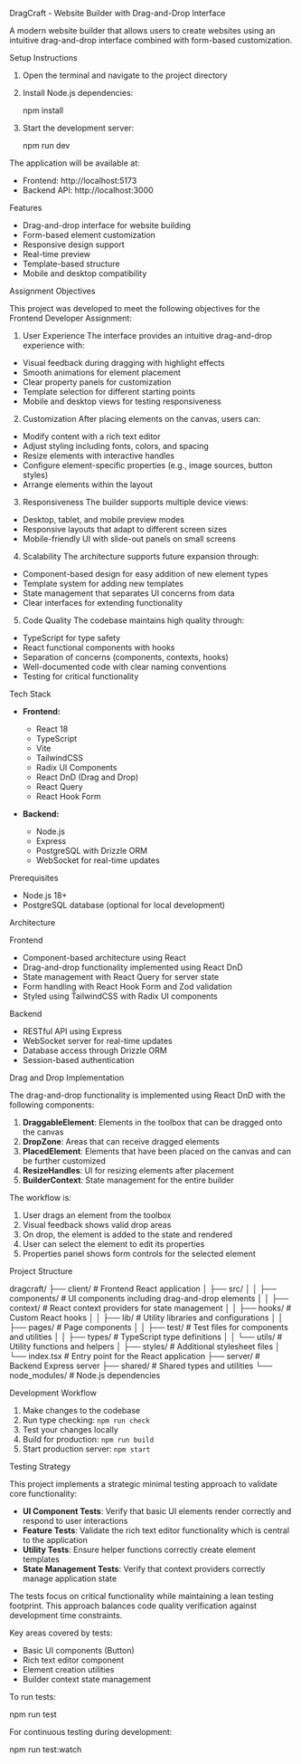 DragCraft - Website Builder with Drag-and-Drop Interface

A modern website builder that allows users to create websites using an intuitive drag-and-drop interface combined with form-based customization.

Setup Instructions

1. Open the terminal and navigate to the project directory

2. Install Node.js dependencies:
   
   npm install

3. Start the development server:
  
   npm run dev  

The application will be available at:
- Frontend: http://localhost:5173
- Backend API: http://localhost:3000

Features

- Drag-and-drop interface for website building
- Form-based element customization
- Responsive design support
- Real-time preview
- Template-based structure
- Mobile and desktop compatibility

Assignment Objectives

This project was developed to meet the following objectives for the Frontend Developer Assignment:

1. User Experience
The interface provides an intuitive drag-and-drop experience with:
- Visual feedback during dragging with highlight effects
- Smooth animations for element placement
- Clear property panels for customization
- Template selection for different starting points
- Mobile and desktop views for testing responsiveness

2. Customization
After placing elements on the canvas, users can:
- Modify content with a rich text editor
- Adjust styling including fonts, colors, and spacing
- Resize elements with interactive handles
- Configure element-specific properties (e.g., image sources, button styles)
- Arrange elements within the layout

3. Responsiveness
The builder supports multiple device views:
- Desktop, tablet, and mobile preview modes
- Responsive layouts that adapt to different screen sizes
- Mobile-friendly UI with slide-out panels on small screens

4. Scalability
The architecture supports future expansion through:
- Component-based design for easy addition of new element types
- Template system for adding new templates
- State management that separates UI concerns from data
- Clear interfaces for extending functionality

5. Code Quality
The codebase maintains high quality through:
- TypeScript for type safety
- React functional components with hooks
- Separation of concerns (components, contexts, hooks)
- Well-documented code with clear naming conventions
- Testing for critical functionality

Tech Stack

- **Frontend:**
  - React 18
  - TypeScript
  - Vite
  - TailwindCSS
  - Radix UI Components
  - React DnD (Drag and Drop)
  - React Query
  - React Hook Form

- **Backend:**
  - Node.js
  - Express
  - PostgreSQL with Drizzle ORM
  - WebSocket for real-time updates

Prerequisites

- Node.js 18+ 
- PostgreSQL database (optional for local development)


Architecture

Frontend
- Component-based architecture using React
- Drag-and-drop functionality implemented using React DnD
- State management with React Query for server state
- Form handling with React Hook Form and Zod validation
- Styled using TailwindCSS with Radix UI components

Backend
- RESTful API using Express
- WebSocket server for real-time updates
- Database access through Drizzle ORM
- Session-based authentication

Drag and Drop Implementation

The drag-and-drop functionality is implemented using React DnD with the following components:

1. **DraggableElement**: Elements in the toolbox that can be dragged onto the canvas
2. **DropZone**: Areas that can receive dragged elements
3. **PlacedElement**: Elements that have been placed on the canvas and can be further customized
4. **ResizeHandles**: UI for resizing elements after placement
5. **BuilderContext**: State management for the entire builder

The workflow is:
1. User drags an element from the toolbox
2. Visual feedback shows valid drop areas
3. On drop, the element is added to the state and rendered
4. User can select the element to edit its properties
5. Properties panel shows form controls for the selected element

Project Structure


dragcraft/
├── client/                  # Frontend React application
│   ├── src/
│   │   ├── components/      # UI components including drag-and-drop elements
│   │   ├── context/         # React context providers for state management
│   │   ├── hooks/           # Custom React hooks
│   │   ├── lib/             # Utility libraries and configurations
│   │   ├── pages/           # Page components
│   │   ├── test/            # Test files for components and utilities
│   │   ├── types/           # TypeScript type definitions
│   │   └── utils/           # Utility functions and helpers
│   ├── styles/              # Additional stylesheet files
│   └── index.tsx            # Entry point for the React application
├── server/                  # Backend Express server
├── shared/                  # Shared types and utilities
└── node_modules/            # Node.js dependencies


Development Workflow

1. Make changes to the codebase
2. Run type checking: `npm run check`
3. Test your changes locally
4. Build for production: `npm run build`
5. Start production server: `npm start`

Testing Strategy

This project implements a strategic minimal testing approach to validate core functionality:

- **UI Component Tests**: Verify that basic UI elements render correctly and respond to user interactions
- **Feature Tests**: Validate the rich text editor functionality which is central to the application
- **Utility Tests**: Ensure helper functions correctly create element templates
- **State Management Tests**: Verify that context providers correctly manage application state

The tests focus on critical functionality while maintaining a lean testing footprint. This approach balances code quality verification against development time constraints.

Key areas covered by tests:
- Basic UI components (Button)
- Rich text editor component
- Element creation utilities
- Builder context state management

To run tests:

npm run test


For continuous testing during development:

npm run test:watch

